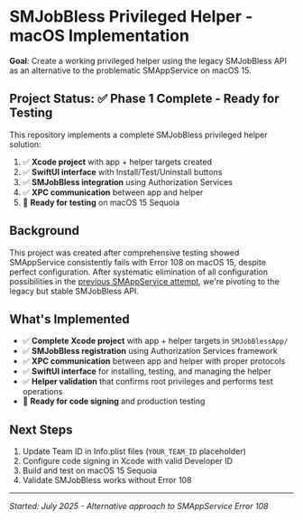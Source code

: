 # SMJobBless Privileged Helper - macOS Implementation

**Goal**: Create a working privileged helper using the legacy SMJobBless API as an alternative to the problematic SMAppService on macOS 15.

## Project Status: ✅ **Phase 1 Complete - Ready for Testing**

This repository implements a complete SMJobBless privileged helper solution:
1. ✅ **Xcode project** with app + helper targets created
2. ✅ **SwiftUI interface** with Install/Test/Uninstall buttons
3. ✅ **SMJobBless integration** using Authorization Services
4. ✅ **XPC communication** between app and helper
5. 🔧 **Ready for testing** on macOS 15 Sequoia

## Background

This project was created after comprehensive testing showed SMAppService consistently fails with Error 108 on macOS 15, despite perfect configuration. After systematic elimination of all configuration possibilities in the [previous SMAppService attempt](https://github.com/malpern/privileged_helper_help), we're pivoting to the legacy but stable SMJobBless API.


## What's Implemented

- ✅ **Complete Xcode project** with app + helper targets in `SMJobBlessApp/`
- ✅ **SMJobBless registration** using Authorization Services framework
- ✅ **XPC communication** between app and helper with proper protocols
- ✅ **SwiftUI interface** for installing, testing, and managing the helper
- ✅ **Helper validation** that confirms root privileges and performs test operations
- 🔧 **Ready for code signing** and production testing

## Next Steps

1. Update Team ID in Info.plist files (`YOUR_TEAM_ID` placeholder)
2. Configure code signing in Xcode with valid Developer ID
3. Build and test on macOS 15 Sequoia
4. Validate SMJobBless works without Error 108

---

*Started: July 2025 - Alternative approach to SMAppService Error 108*
